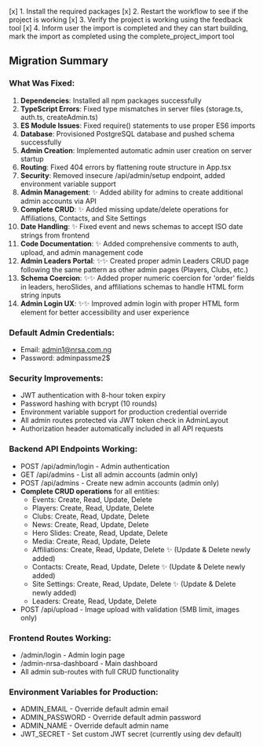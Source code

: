 [x] 1. Install the required packages
[x] 2. Restart the workflow to see if the project is working
[x] 3. Verify the project is working using the feedback tool
[x] 4. Inform user the import is completed and they can start building, mark the import as completed using the complete_project_import tool

## Migration Summary

### What Was Fixed:
1. **Dependencies**: Installed all npm packages successfully
2. **TypeScript Errors**: Fixed type mismatches in server files (storage.ts, auth.ts, createAdmin.ts)
3. **ES Module Issues**: Fixed require() statements to use proper ES6 imports
4. **Database**: Provisioned PostgreSQL database and pushed schema successfully
5. **Admin Creation**: Implemented automatic admin user creation on server startup
6. **Routing**: Fixed 404 errors by flattening route structure in App.tsx
7. **Security**: Removed insecure /api/admin/setup endpoint, added environment variable support
8. **Admin Management**: ✨ Added ability for admins to create additional admin accounts via API
9. **Complete CRUD**: ✨ Added missing update/delete operations for Affiliations, Contacts, and Site Settings
10. **Date Handling**: ✨ Fixed event and news schemas to accept ISO date strings from frontend
11. **Code Documentation**: ✨ Added comprehensive comments to auth, upload, and admin management code
12. **Admin Leaders Portal**: ✨✨ Created proper admin Leaders CRUD page following the same pattern as other admin pages (Players, Clubs, etc.)
13. **Schema Coercion**: ✨✨ Added proper numeric coercion for 'order' fields in leaders, heroSlides, and affiliations schemas to handle HTML form string inputs
14. **Admin Login UX**: ✨✨ Improved admin login with proper HTML form element for better accessibility and user experience

### Default Admin Credentials:
- Email: admin1@nrsa.com.ng
- Password: adminpassme2$

### Security Improvements:
- JWT authentication with 8-hour token expiry
- Password hashing with bcrypt (10 rounds)
- Environment variable support for production credential override
- All admin routes protected via JWT token check in AdminLayout
- Authorization header automatically included in all API requests

### Backend API Endpoints Working:
- POST /api/admin/login - Admin authentication
- GET /api/admins - List all admin accounts (admin only)
- POST /api/admins - Create new admin accounts (admin only)
- **Complete CRUD operations** for all entities:
  - Events: Create, Read, Update, Delete
  - Players: Create, Read, Update, Delete
  - Clubs: Create, Read, Update, Delete
  - News: Create, Read, Update, Delete
  - Hero Slides: Create, Read, Update, Delete
  - Media: Create, Read, Update, Delete
  - Affiliations: Create, Read, Update, Delete ✨ (Update & Delete newly added)
  - Contacts: Create, Read, Update, Delete ✨ (Update & Delete newly added)
  - Site Settings: Create, Read, Update, Delete ✨ (Update & Delete newly added)
  - Leaders: Create, Read, Update, Delete
- POST /api/upload - Image upload with validation (5MB limit, images only)

### Frontend Routes Working:
- /admin/login - Admin login page
- /admin-nrsa-dashboard - Main dashboard
- All admin sub-routes with full CRUD functionality

### Environment Variables for Production:
- ADMIN_EMAIL - Override default admin email
- ADMIN_PASSWORD - Override default admin password  
- ADMIN_NAME - Override default admin name
- JWT_SECRET - Set custom JWT secret (currently using dev default)
